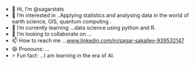 - 👋 Hi, I’m @sagarstats
- 👀 I’m interested in ..Applying statistics  and analysing data in the world of earth science, GIS, quantum computing . 
- 🌱 I’m currently learning ...data science using python and R.
- 💞️ I’m looking to collaborate on ...
- 📫 How to reach me ...www.linkedin.com/in/sagar-sakalley-939532147
- 😄 Pronouns: ...
- ⚡ Fun fact: ...I am learning in the era of AI.

<!---
sagarstats/sagarstats is a ✨ special ✨ repository because its `README.md` (this file) appears on your GitHub profile.
You can click the Preview link to take a look at your changes.
--->
